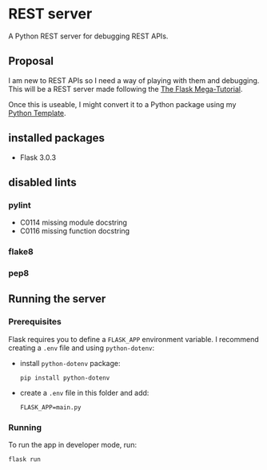 # REST server
A Python REST server for debugging REST APIs.

## Proposal
I am new to REST APIs so I need a way of playing with them and debugging. This will be a REST server made following the [The Flask Mega-Tutorial](https://blog.miguelgrinberg.com/post/the-flask-mega-tutorial-part-i-hello-world).

Once this is useable, I might convert it to a Python package using my [Python Template](https://github.com/TR33HGR/python-template).

## installed packages
- Flask 3.0.3

## disabled lints
### pylint
- C0114 missing module docstring
- C0116 missing function docstring

### flake8

### pep8

## Running the server
### Prerequisites
Flask requires you to define a `FLASK_APP` environment variable. I recommend creating a `.env` file and using `python-dotenv`:

- install `python-dotenv` package:
    ```
    pip install python-dotenv
    ```

- create a `.env` file in this folder and add:
    ```
    FLASK_APP=main.py
    ```

### Running
To run the app in developer mode, run:
```
flask run
```